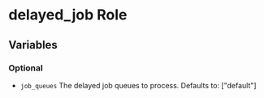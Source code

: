 # delayed_job Role

## Variables

### Optional

* `job_queues`
  The delayed job queues to process.
  Defaults to: ["default"]

